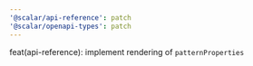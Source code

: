 ```yaml
---
'@scalar/api-reference': patch
'@scalar/openapi-types': patch
---
```


feat(api-reference): implement rendering of `patternProperties`
